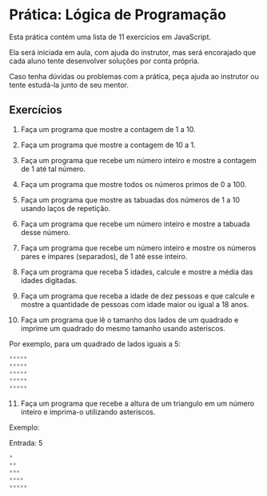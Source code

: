 # Prática: Lógica de Programação

Esta prática contém uma lista de 11 exercícios em JavaScript. 

Ela será iniciada em aula, com ajuda do instrutor, mas será encorajado que cada aluno tente desenvolver soluções por conta própria.

Caso tenha dúvidas ou problemas com a prática, peça ajuda ao instrutor ou tente estudá-la junto de seu mentor.

## Exercícios

1. Faça um programa que mostre a contagem de 1 a 10.

2. Faça um programa que mostre a contagem de 10 a 1.

3. Faça um programa que recebe um número inteiro e mostre a contagem de 1 até tal número.

4. Faça um programa que mostre todos os números primos de 0 a 100.

5. Faça um programa que mostre as tabuadas dos números de 1 a 10 usando laços de repetição.

6. Faça um programa que recebe um número inteiro e mostre a tabuada desse número.

7. Faça um programa que recebe um número inteiro e mostre os números pares e ímpares (separados), de 1 até esse inteiro.

8. Faça um programa que receba 5 idades, calcule e mostre a média das idades digitadas.

9. Faça um programa que receba a idade de dez pessoas e que calcule e mostre a quantidade de pessoas com idade maior ou igual a 18 anos.

10. Faça um programa que lê o tamanho dos lados de um quadrado e imprime um quadrado do mesmo tamanho usando asteriscos.

Por exemplo, para um quadrado de lados iguais a 5:
~~~javascript
*****
*****
*****
*****
*****
~~~

11. Faça um programa que recebe a altura de um triangulo em um número inteiro e imprima-o utilizando asteriscos.

Exemplo:

Entrada: 5

~~~javascript
*
**
***
****
*****
~~~